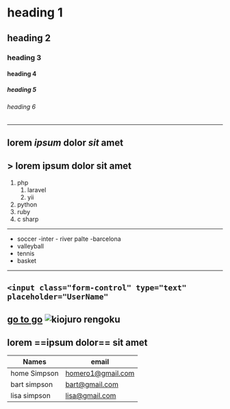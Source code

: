 [//]:<> (encabezao)
# heading 1
## heading 2
### heading 3
#### heading 4
##### heading 5
###### heading 6
---
[//]:<> (negrilla y cursiva)
lorem *ipsum* **dolor** ***sit*** amet
---
[//]:<> (lista ordenada)
    > lorem ipsum dolor sit amet
---
1. php
    1. laravel 
    2. yii
2. python
3. ruby
4. c sharp
---
[//]:<> (lista desordenada )
- soccer
        -inter
        - river palte
        -barcelona
- valleyball
- tennis
 - basket
---
[//]:<> (heading)
`<input class="form-control" type="text" placeholder="UserName"`
---
[go to go](http://www.google.com)
![kiojuro rengoku](https://i1.wp.com/www.viajarporlibre.net/wp-content/uploads/2017/03/death-note-series-anime-viajar-por-libre.jpg?resize=759%2C500&ssl=1)
---
lorem ==ipsum dolor== sit amet
---
| Names  | email |
| --- | --- |
| home Simpson |  homero1@gmail.com |
| bart simpson |  bart@gmail.com |
| lisa simpson | lisa@gmail.com |








